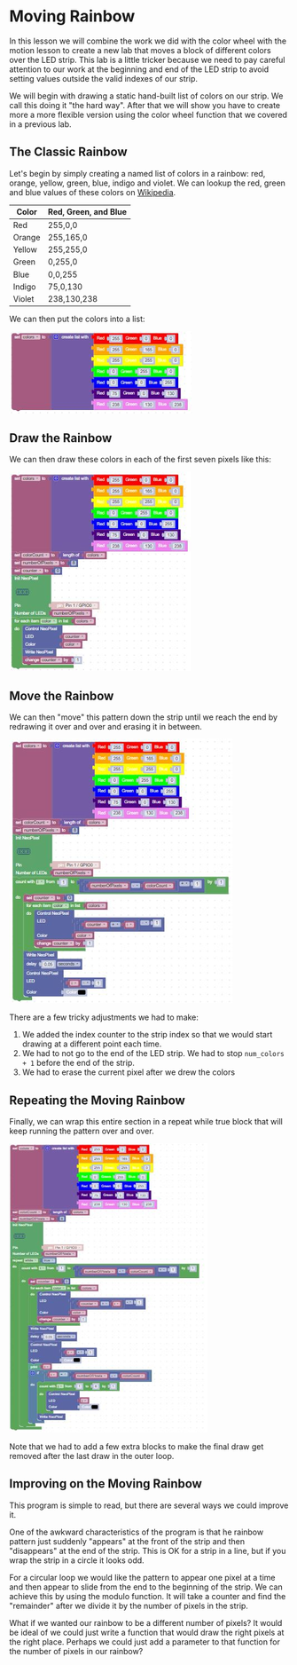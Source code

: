 # Moving Rainbow

In this lesson we will combine the work we did with the color wheel with the motion lesson to create a new lab that moves a block of different colors over the LED strip.  This lab is a little tricker because we need to pay careful attention to our work at the beginning and end of the LED strip to avoid setting values outside the valid indexes of our strip.

We will begin with drawing a static hand-built list of colors on our strip.  We call this doing it "the hard way".  After that we will show you have to create more a more flexible version using the color wheel function that we covered in a previous lab.

## The Classic Rainbow

Let's begin by simply creating a named list of colors in a rainbow: red, orange, yellow, green, blue, indigo and violet.  We can lookup the red, green and blue values of these colors on [Wikipedia](https://en.wikipedia.org/wiki/Web_colors#Basic_colors).

|Color|Red, Green, and Blue|
|-----|-------------------|
|Red|255,0,0|
|Orange|255,165,0|
|Yellow|255,255,0|
|Green|0,255,0|
|Blue|0,0,255|
|Indigo|75,0,130|
|Violet|238,130,238|

We can then put the colors into a list:

![Rainbow Color List](../img/rainbowColorList.jpg)

## Draw the Rainbow

We can then draw these colors in each of the first seven pixels like this:

![Static Rainbow](../img/staticRainbowBlocks.jpg)

## Move the Rainbow

We can then "move" this pattern down the strip until we reach the end by redrawing it over and over and erasing it in between.

![Move Rainbow](../img/moveRainbowBlocks.jpg)

There are a few tricky adjustments we had to make:

1. We added the index counter to the strip index so that we would start drawing at a different point each time.
2. We had to not go to the end of the LED strip.  We had to stop ```num_colors + 1``` before the end of the strip.
3. We had to erase the current pixel after we drew the colors

## Repeating the Moving Rainbow

Finally, we can wrap this entire section in a repeat while true block that will keep running the pattern over and over.

![Repeat Rainbow Blocks](../img/repeatRainbowBlocks.jpg)

Note that we had to add a few extra blocks to make the final draw get removed after the last draw in the outer loop.

## Improving on the Moving Rainbow

This program is simple to read, but there are several ways we could improve it.

One of the awkward characteristics of the program is that he rainbow pattern just suddenly "appears" at the front of the strip and then "disappears" at the end of the strip.  This is OK for a strip in a line, but if you wrap the strip in a circle it looks odd.

For a circular loop we would like the pattern to appear one pixel at a time and then appear to slide from the end to the beginning of the strip.  We can achieve this by using the modulo function.  It will take a counter and find the "remainder" after we divide it by the number of pixels in the strip.

What if we wanted our rainbow to be a different number of pixels?  It would be ideal of we could just write a function that would draw the right pixels at the right place.  Perhaps we could just add a parameter to that function for the number of pixels in our rainbow?

